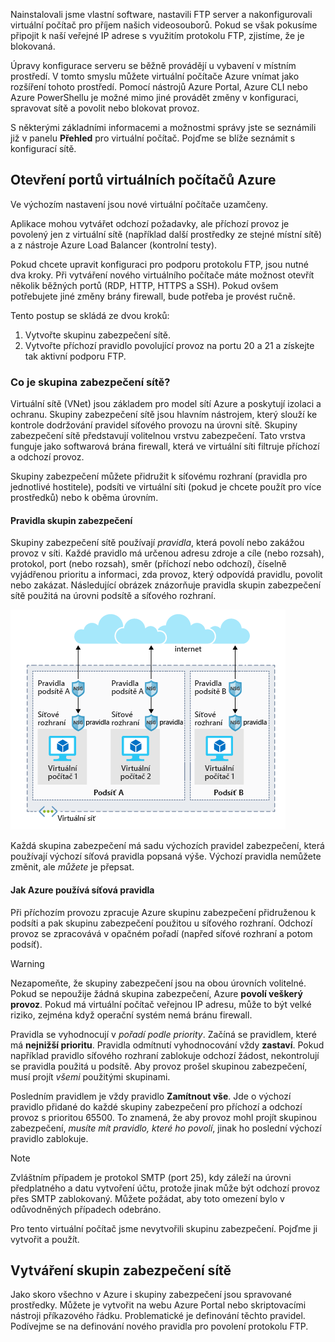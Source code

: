 Nainstalovali jsme vlastní software, nastavili FTP server a nakonfigurovali virtuální počítač pro příjem našich videosouborů. Pokud se však pokusíme připojit k naší veřejné IP adrese s využitím protokolu FTP, zjistíme, že je blokovaná. 

Úpravy konfigurace serveru se běžně provádějí u vybavení v místním prostředí. V tomto smyslu můžete virtuální počítače Azure vnímat jako rozšíření tohoto prostředí. Pomocí nástrojů Azure Portal, Azure CLI nebo Azure PowerShellu je možné mimo jiné provádět změny v konfiguraci, spravovat sítě a povolit nebo blokovat provoz.

S některými základními informacemi a možnostmi správy jste se seznámili již v panelu **Přehled** pro virtuální počítač. Pojďme se blíže seznámit s konfigurací sítě.

## <a name="opening-ports-in-azure-vms"></a>Otevření portů virtuálních počítačů Azure

Ve výchozím nastavení jsou nové virtuální počítače uzamčeny. 

Aplikace mohou vytvářet odchozí požadavky, ale příchozí provoz je povolený jen z virtuální sítě (například další prostředky ze stejné místní sítě) a z nástroje Azure Load Balancer (kontrolní testy).

Pokud chcete upravit konfiguraci pro podporu protokolu FTP, jsou nutné dva kroky. Při vytváření nového virtuálního počítače máte možnost otevřít několik běžných portů (RDP, HTTP, HTTPS a SSH). Pokud ovšem potřebujete jiné změny brány firewall, bude potřeba je provést ručně.

Tento postup se skládá ze dvou kroků:

1. Vytvořte skupinu zabezpečení sítě.
2. Vytvořte příchozí pravidlo povolující provoz na portu 20 a 21 a získejte tak aktivní podporu FTP.

### <a name="what-is-a-network-security-group"></a>Co je skupina zabezpečení sítě?

Virtuální sítě (VNet) jsou základem pro model sítí Azure a poskytují izolaci a ochranu. Skupiny zabezpečení sítě jsou hlavním nástrojem, který slouží ke kontrole dodržování pravidel síťového provozu na úrovni sítě. Skupiny zabezpečení sítě představují volitelnou vrstvu zabezpečení. Tato vrstva funguje jako softwarová brána firewall, která ve virtuální síti filtruje příchozí a odchozí provoz. 

Skupiny zabezpečení můžete přidružit k síťovému rozhraní (pravidla pro jednotlivé hostitele), podsíti ve virtuální síti (pokud je chcete použít pro více prostředků) nebo k oběma úrovním. 

#### <a name="security-group-rules"></a>Pravidla skupin zabezpečení

Skupiny zabezpečení sítě používají _pravidla_, která povolí nebo zakážou provoz v síti. Každé pravidlo má určenou adresu zdroje a cíle (nebo rozsah), protokol, port (nebo rozsah), směr (příchozí nebo odchozí), číselně vyjádřenou prioritu a informaci, zda provoz, který odpovídá pravidlu, povolit nebo zakázat. Následující obrázek znázorňuje pravidla skupin zabezpečení sítě použitá na úrovni podsítě a síťového rozhraní.

![Obrázek znázorňující architekturu skupin zabezpečení sítě ve dvou různých podsítích V jedné podsíti jsou dva virtuální počítače, každý s vlastními pravidly síťového rozhraní.  Samotná podsíť má sadu pravidel, která se vztahují na oba virtuální počítače.](../media/7-nsg-rules.png)

Každá skupina zabezpečení má sadu výchozích pravidel zabezpečení, která používají výchozí síťová pravidla popsaná výše. Výchozí pravidla nemůžete změnit, ale _můžete_ je přepsat.

#### <a name="how-azure-uses-network-rules"></a>Jak Azure používá síťová pravidla

Při příchozím provozu zpracuje Azure skupinu zabezpečení přidruženou k podsíti a pak skupinu zabezpečení použitou u síťového rozhraní. Odchozí provoz se zpracovává v opačném pořadí (napřed síťové rozhraní a potom podsíť).

> [!WARNING]
> Nezapomeňte, že skupiny zabezpečení jsou na obou úrovních volitelné. Pokud se nepoužije žádná skupina zabezpečení, Azure **povolí veškerý provoz**. Pokud má virtuální počítač veřejnou IP adresu, může to být velké riziko, zejména když operační systém nemá bránu firewall.

Pravidla se vyhodnocují v _pořadí podle priority_. Začíná se pravidlem, které má **nejnižší prioritu**. Pravidla odmítnutí vyhodnocování vždy **zastaví**. Pokud například pravidlo síťového rozhraní zablokuje odchozí žádost, nekontrolují se pravidla použitá u podsítě. Aby provoz prošel skupinou zabezpečení, musí projít _všemi_ použitými skupinami.

Posledním pravidlem je vždy pravidlo **Zamítnout vše**. Jde o výchozí pravidlo přidané do každé skupiny zabezpečení pro příchozí a odchozí provoz s prioritou 65500. To znamená, že aby provoz mohl projít skupinou zabezpečení, _musíte mít pravidlo, které ho povolí_, jinak ho poslední výchozí pravidlo zablokuje.

> [!NOTE]
> Zvláštním případem je protokol SMTP (port 25), kdy záleží na úrovni předplatného a datu vytvoření účtu, protože jinak může být odchozí provoz přes SMTP zablokovaný. Můžete požádat, aby toto omezení bylo v odůvodněných případech odebráno.

Pro tento virtuální počítač jsme nevytvořili skupinu zabezpečení. Pojďme ji vytvořit a použít.

## <a name="creating-network-security-groups"></a>Vytváření skupin zabezpečení sítě

Jako skoro všechno v Azure i skupiny zabezpečení jsou spravované prostředky. Můžete je vytvořit na webu Azure Portal nebo skriptovacími nástroji příkazového řádku. Problematické je definování těchto pravidel. Podívejme se na definování nového pravidla pro povolení protokolu FTP.